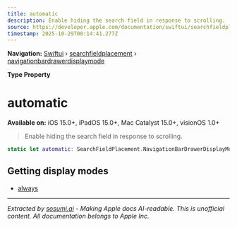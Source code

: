 ```yaml
---
title: automatic
description: Enable hiding the search field in response to scrolling.
source: https://developer.apple.com/documentation/swiftui/searchfieldplacement/navigationbardrawerdisplaymode/automatic
timestamp: 2025-10-29T00:14:41.277Z
---
```


**Navigation:** [Swiftui](/documentation/swiftui) › [searchfieldplacement](/documentation/swiftui/searchfieldplacement) › [navigationbardrawerdisplaymode](/documentation/swiftui/searchfieldplacement/navigationbardrawerdisplaymode)

**Type Property**

# automatic

**Available on:** iOS 15.0+, iPadOS 15.0+, Mac Catalyst 15.0+, visionOS 1.0+

> Enable hiding the search field in response to scrolling.

```swift
static let automatic: SearchFieldPlacement.NavigationBarDrawerDisplayMode
```

## Getting display modes

- [always](/documentation/swiftui/searchfieldplacement/navigationbardrawerdisplaymode/always)

---

*Extracted by [sosumi.ai](https://sosumi.ai) - Making Apple docs AI-readable.*
*This is unofficial content. All documentation belongs to Apple Inc.*
